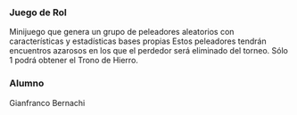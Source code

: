 ### Juego de Rol ###

Minijuego que genera un grupo de peleadores aleatorios con características y estadísticas bases propias
Estos peleadores tendrán encuentros azarosos en los que el perdedor será eliminado del torneo.
Sólo 1 podrá obtener el Trono de Hierro.

### Alumno
Gianfranco Bernachi